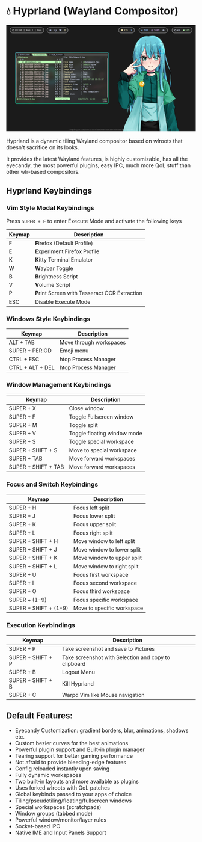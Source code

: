 # 💧 Hyprland (Wayland Compositor)

![Hyprland](./.assets/hypr.jpg)

Hyprland is a dynamic tiling Wayland compositor based on wlroots that doesn't sacrifice on its looks.

It provides the latest Wayland features, is highly customizable, has all the eyecandy, the most powerful plugins, easy IPC, much more QoL stuff than other wlr-based compositors.

## Hyprland Keybindings

### Vim Style Modal Keybindings

Press `SUPER + E` to enter Execute Mode and activate the following keys

| Keymap | Description                                    |
| ------ | ---------------------------------------------- |
| F      | **F**irefox (Default Profile)                  |
| E      | **E**xperiment Firefox Profile                 |
| K      | **K**itty Terminal Emulator                    |
| W      | **W**aybar Toggle                              |
| B      | **B**rightness Script                          |
| V      | **V**olume Script                              |
| P      | **P**rint Screen with Tesseract OCR Extraction |
| ESC    | Disable Execute Mode                           |

### Windows Style Keybindings

| Keymap           | Description             |
| ---------------- | ----------------------- |
| ALT + TAB        | Move through workspaces |
| SUPER + PERIOD   | Emoji menu              |
| CTRL + ESC       | htop Process Manager    |
| CTRL + ALT + DEL | htop Process Manager    |

### Window Management Keybindings

| Keymap              | Description                 |
| ------------------- | --------------------------- |
| SUPER + X           | Close window                |
| SUPER + F           | Toggle Fullscreen window    |
| SUPER + M           | Toggle split                |
| SUPER + V           | Toggle floating window mode |
| SUPER + S           | Toggle special workspace    |
| SUPER + SHIFT + S   | Move to special workspace   |
| SUPER + TAB         | Move forward workspaces     |
| SUPER + SHIFT + TAB | Move forward workspaces     |

### Focus and Switch Keybindings

| Keymap                | Description                |
| --------------------- | -------------------------- |
| SUPER + H             | Focus left split           |
| SUPER + J             | Focus lower split          |
| SUPER + K             | Focus upper split          |
| SUPER + L             | Focus right split          |
| SUPER + SHIFT + H     | Move window to left split  |
| SUPER + SHIFT + J     | Move window to lower split |
| SUPER + SHIFT + K     | Move window to upper split |
| SUPER + SHIFT + L     | Move window to right split |
| SUPER + U             | Focus first workspace      |
| SUPER + I             | Focus second workspace     |
| SUPER + O             | Focus third workspace      |
| SUPER + (1-9)         | Focus specific workspace   |
| SUPER + SHIFT + (1-9) | Move to specific workspace |

### Execution Keybindings

| Keymap            | Description                                          |
| ----------------- | ---------------------------------------------------- |
| SUPER + P         | Take screenshot and save to Pictures                 |
| SUPER + SHIFT + P | Take screenshot with Selection and copy to clipboard |
| SUPER + B         | Logout Menu                                          |
| SUPER + SHIFT + B | Kill Hyprland                                        |
| SUPER + C         | Warpd Vim like Mouse navigation                      |

## Default Features:

- Eyecandy Customization: gradient borders, blur, animations, shadows etc.
- Custom bezier curves for the best animations
- Powerful plugin support and Built-in plugin manager
- Tearing support for better gaming performance
- Not afraid to provide bleeding-edge features
- Config reloaded instantly upon saving
- Fully dynamic workspaces
- Two built-in layouts and more available as plugins
- Uses forked wlroots with QoL patches
- Global keybinds passed to your apps of choice
- Tiling/pseudotiling/floating/fullscreen windows
- Special workspaces (scratchpads)
- Window groups (tabbed mode)
- Powerful window/monitor/layer rules
- Socket-based IPC
- Native IME and Input Panels Support
